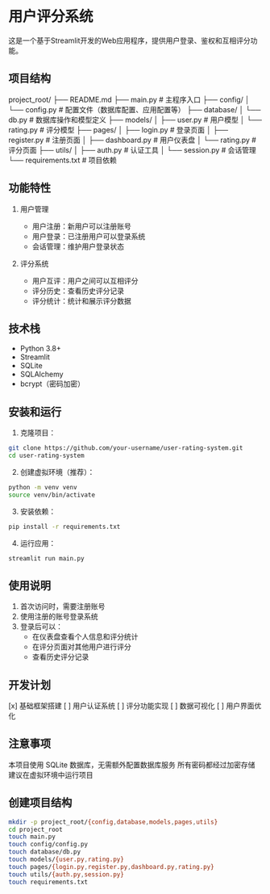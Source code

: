 # 用户评分系统

这是一个基于Streamlit开发的Web应用程序，提供用户登录、鉴权和互相评分功能。

## 项目结构

project_root/
├── README.md
├── main.py # 主程序入口
├── config/
│ └── config.py # 配置文件（数据库配置、应用配置等）
├── database/
│ └── db.py # 数据库操作和模型定义
├── models/
│ ├── user.py # 用户模型
│ └── rating.py # 评分模型
├── pages/
│ ├── login.py # 登录页面
│ ├── register.py # 注册页面
│ ├── dashboard.py # 用户仪表盘
│ └── rating.py # 评分页面
├── utils/
│ ├── auth.py # 认证工具
│ └── session.py # 会话管理
└── requirements.txt # 项目依赖

## 功能特性

1. 用户管理
    - 用户注册：新用户可以注册账号
    - 用户登录：已注册用户可以登录系统
    - 会话管理：维护用户登录状态

2. 评分系统
    - 用户互评：用户之间可以互相评分
    - 评分历史：查看历史评分记录
    - 评分统计：统计和展示评分数据

## 技术栈

- Python 3.8+
- Streamlit
- SQLite
- SQLAlchemy
- bcrypt（密码加密）

## 安装和运行

1. 克隆项目：

```bash
git clone https://github.com/your-username/user-rating-system.git
cd user-rating-system
```

2. 创建虚拟环境（推荐）：

```bash
python -m venv venv
source venv/bin/activate
```

3. 安装依赖：

```bash
pip install -r requirements.txt
```

4. 运行应用：

```bash
streamlit run main.py
```

## 使用说明

1. 首次访问时，需要注册账号
2. 使用注册的账号登录系统
3. 登录后可以：
    - 在仪表盘查看个人信息和评分统计
    - 在评分页面对其他用户进行评分
    - 查看历史评分记录

## 开发计划

[x] 基础框架搭建
[ ] 用户认证系统
[ ] 评分功能实现
[ ] 数据可视化
[ ] 用户界面优化

## 注意事项

本项目使用 SQLite 数据库，无需额外配置数据库服务
所有密码都经过加密存储
建议在虚拟环境中运行项目

## 创建项目结构

```bash
mkdir -p project_root/{config,database,models,pages,utils}
cd project_root
touch main.py
touch config/config.py
touch database/db.py
touch models/{user.py,rating.py}
touch pages/{login.py,register.py,dashboard.py,rating.py}
touch utils/{auth.py,session.py}
touch requirements.txt
```

